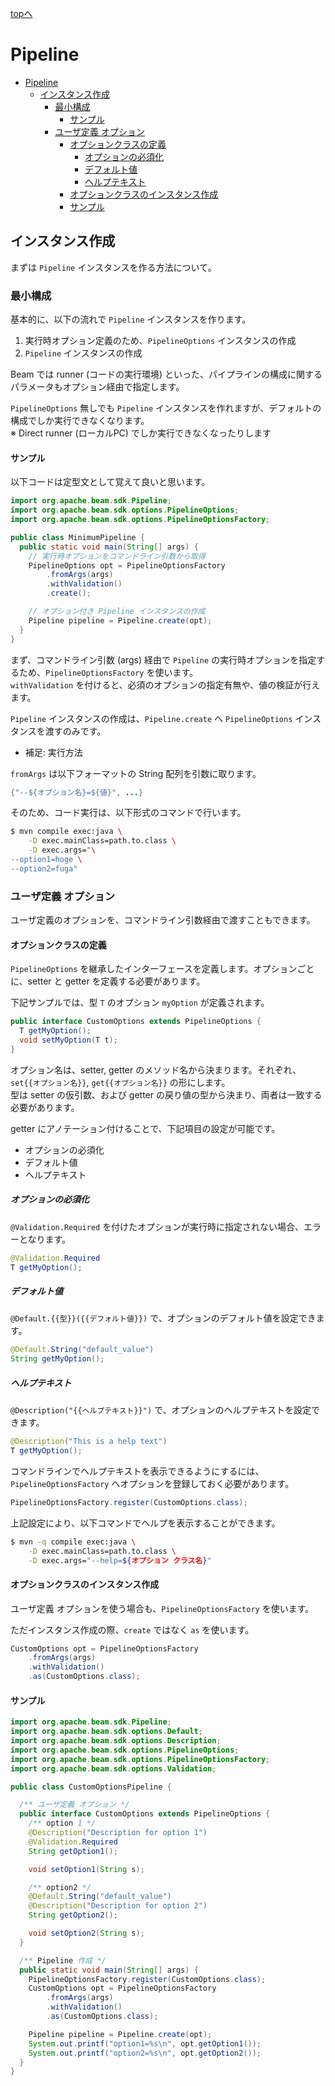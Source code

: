 [topへ](../index.md)

# Pipeline

<!-- TOC -->

- [Pipeline](#pipeline)
    - [インスタンス作成](#インスタンス作成)
        - [最小構成](#最小構成)
            - [サンプル](#サンプル)
        - [ユーザ定義 オプション](#ユーザ定義-オプション)
            - [オプションクラスの定義](#オプションクラスの定義)
                - [オプションの必須化](#オプションの必須化)
                - [デフォルト値](#デフォルト値)
                - [ヘルプテキスト](#ヘルプテキスト)
            - [オプションクラスのインスタンス作成](#オプションクラスのインスタンス作成)
            - [サンプル](#サンプル-1)

<!-- /TOC -->

## インスタンス作成

まずは `Pipeline` インスタンスを作る方法について。

### 最小構成

基本的に、以下の流れで `Pipeline` インスタンスを作ります。

1. 実行時オプション定義のため、`PipelineOptions` インスタンスの作成
2. `Pipeline` インスタンスの作成

Beam では runner (コードの実行環境) といった、パイプラインの構成に関するパラメータもオプション経由で指定します。

`PipelineOptions` 無しでも `Pipeline` インスタンスを作れますが、デフォルトの構成でしか実行できなくなります。  
※ Direct runner (ローカルPC) でしか実行できなくなったりします

#### サンプル

以下コードは定型文として覚えて良いと思います。

```java
import org.apache.beam.sdk.Pipeline;
import org.apache.beam.sdk.options.PipelineOptions;
import org.apache.beam.sdk.options.PipelineOptionsFactory;

public class MinimumPipeline {
  public static void main(String[] args) {
    // 実行時オプションをコマンドライン引数から取得
    PipelineOptions opt = PipelineOptionsFactory
        .fromArgs(args)
        .withValidation()
        .create();

    // オプション付き Pipeline インスタンスの作成
    Pipeline pipeline = Pipeline.create(opt);
  }
}
```

まず、コマンドライン引数 (args) 経由で `Pipeline` の実行時オプションを指定するため、`PipelineOptionsFactory` を使います。  
`withValidation` を付けると、必須のオプションの指定有無や、値の検証が行えます。

`Pipeline` インスタンスの作成は、`Pipeline.create` へ `PipelineOptions` インスタンスを渡すのみです。

- 補足: 実行方法

`fromArgs` は以下フォーマットの String 配列を引数に取ります。

```java
{"--${オプション名}=${値}", ...}
```

そのため、コード実行は、以下形式のコマンドで行います。

```bash
$ mvn compile exec:java \
    -D exec.mainClass=path.to.class \
    -D exec.args="\
--option1=hoge \
--option2=fuga"
```

### ユーザ定義 オプション

ユーザ定義のオプションを、コマンドライン引数経由で渡すこともできます。

#### オプションクラスの定義

`PipelineOptions` を継承したインターフェースを定義します。オプションごとに、setter と getter を定義する必要があります。

下記サンプルでは、型 `T` のオプション `myOption` が定義されます。

```java
public interface CustomOptions extends PipelineOptions {
  T getMyOption();
  void setMyOption(T t);
}
```

オプション名は、setter, getter のメソッド名から決まります。それぞれ、`set{{オプション名}}`, `get{{オプション名}}` の形にします。  
型は setter の仮引数、および getter の戻り値の型から決まり、両者は一致する必要があります。

getter にアノテーション付けることで、下記項目の設定が可能です。

- オプションの必須化
- デフォルト値
- ヘルプテキスト

##### オプションの必須化

`@Validation.Required` を付けたオプションが実行時に指定されない場合、エラーとなります。

```java
@Validation.Required
T getMyOption();
```

##### デフォルト値

`@Default.{{型}}({{デフォルト値}})` で、オプションのデフォルト値を設定できます。

```java
@Default.String("default_value")
String getMyOption();
```

##### ヘルプテキスト

`@Description("{{ヘルプテキスト}}")` で、オプションのヘルプテキストを設定できます。

```java
@Description("This is a help text")
T getMyOption();
```

コマンドラインでヘルプテキストを表示できるようにするには、`PipelineOptionsFactory` へオプションを登録しておく必要があります。

```java
PipelineOptionsFactory.register(CustomOptions.class);
```

上記設定により、以下コマンドでヘルプを表示することができます。

```bash
$ mvn -q compile exec:java \
    -D exec.mainClass=path.to.class \
    -D exec.args="--help=${オプション クラス名}"
```

#### オプションクラスのインスタンス作成

ユーザ定義 オプションを使う場合も、`PipelineOptionsFactory` を使います。

ただインスタンス作成の際、`create` ではなく `as` を使います。

```java
CustomOptions opt = PipelineOptionsFactory
    .fromArgs(args)
    .withValidation()
    .as(CustomOptions.class);
```

#### サンプル

```java
import org.apache.beam.sdk.Pipeline;
import org.apache.beam.sdk.options.Default;
import org.apache.beam.sdk.options.Description;
import org.apache.beam.sdk.options.PipelineOptions;
import org.apache.beam.sdk.options.PipelineOptionsFactory;
import org.apache.beam.sdk.options.Validation;

public class CustomOptionsPipeline {

  /** ユーザ定義 オプション */
  public interface CustomOptions extends PipelineOptions {
    /** option 1 */
    @Description("Description for option 1")
    @Validation.Required
    String getOption1();

    void setOption1(String s);

    /** option2 */
    @Default.String("default_value")
    @Description("Description for option 2")
    String getOption2();

    void setOption2(String s);
  }

  /** Pipeline 作成 */
  public static void main(String[] args) {
    PipelineOptionsFactory.register(CustomOptions.class);
    CustomOptions opt = PipelineOptionsFactory
        .fromArgs(args)
        .withValidation()
        .as(CustomOptions.class);

    Pipeline pipeline = Pipeline.create(opt);
    System.out.printf("option1=%s\n", opt.getOption1());
    System.out.printf("option2=%s\n", opt.getOption2());
  }
}
```
